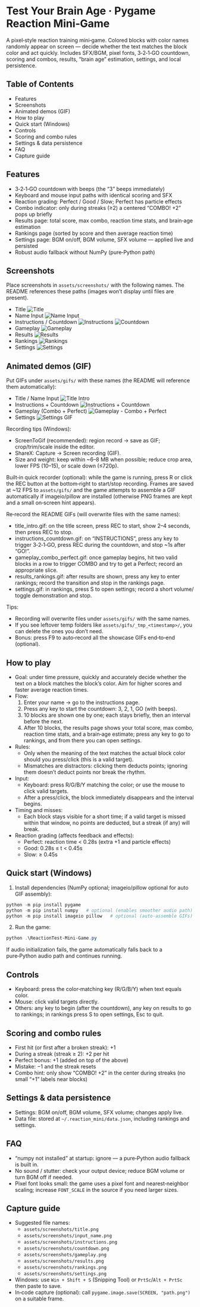 # Test Your Brain Age · Pygame Reaction Mini‑Game

A pixel‑style reaction training mini‑game. Colored blocks with color names randomly appear on screen — decide whether the text matches the block color and act quickly. Includes SFX/BGM, pixel fonts, 3‑2‑1‑GO countdown, scoring and combos, results, “brain age” estimation, settings, and local persistence.

## Table of Contents
- Features
- Screenshots
- Animated demos (GIF)
- How to play
- Quick start (Windows)
- Controls
- Scoring and combo rules
- Settings & data persistence
- FAQ
- Capture guide

## Features
- 3‑2‑1‑GO countdown with beeps (the “3” beeps immediately)
- Keyboard and mouse input paths with identical scoring and SFX
- Reaction grading: Perfect / Good / Slow; Perfect has particle effects
- Combo indicator: only during streaks (≥2) a centered “COMBO! +2” pops up briefly
- Results page: total score, max combo, reaction time stats, and brain‑age estimation
- Rankings page (sorted by score and then average reaction time)
- Settings page: BGM on/off, BGM volume, SFX volume — applied live and persisted
- Robust audio fallback without NumPy (pure‑Python path)

## Screenshots
Place screenshots in `assets/screenshots/` with the following names. The README references these paths (images won’t display until files are present).

- Title
  ![Title](assets/screenshots/title.png)
- Name Input
  ![Name Input](assets/screenshots/input_name.png)
- Instructions / Countdown
  ![Instructions](assets/screenshots/instructions.png)
  ![Countdown](assets/screenshots/countdown.png)
- Gameplay
  ![Gameplay](assets/screenshots/gameplay.png)
- Results
  ![Results](assets/screenshots/results.png)
- Rankings
  ![Rankings](assets/screenshots/rankings.png)
- Settings
  ![Settings](assets/screenshots/settings.png)

## Animated demos (GIF)
Put GIFs under `assets/gifs/` with these names (the README will reference them automatically):

- Title / Name Input
  ![Title Intro](assets/gifs/title_intro.gif)
- Instructions + Countdown
  ![Instructions + Countdown](assets/gifs/instructions_countdown.gif)
- Gameplay (Combo + Perfect)
  ![Gameplay - Combo + Perfect](assets/gifs/gameplay_combo_perfect.gif)
 - Settings
  ![Settings GIF](assets/gifs/settings.gif)
 

Recording tips (Windows):
- ScreenToGif (recommended): region record → save as GIF; crop/trim/scale inside the editor.
- ShareX: Capture → Screen recording (GIF).
- Size and weight: keep within ~6–8 MB when possible; reduce crop area, lower FPS (10–15), or scale down (≤720p).

Built‑in quick recorder (optional): while the game is running, press R or click the REC button at the bottom‑right to start/stop recording. Frames are saved at ~12 FPS to `assets/gifs/` and the game attempts to assemble a GIF automatically if imageio/pillow are installed (otherwise PNG frames are kept and a small on‑screen hint appears).

Re‑record the README GIFs (will overwrite files with the same names):
- title_intro.gif: on the title screen, press REC to start, show 2–4 seconds, then press REC to stop.
- instructions_countdown.gif: on “INSTRUCTIONS”, press any key to trigger 3‑2‑1‑GO, press REC during the countdown, and stop ~1s after “GO!”.
- gameplay_combo_perfect.gif: once gameplay begins, hit two valid blocks in a row to trigger COMBO and try to get a Perfect; record an appropriate slice.
- results_rankings.gif: after results are shown, press any key to enter rankings; record the transition and stop in the rankings page.
- settings.gif: in rankings, press S to open settings; record a short volume/ toggle demonstration and stop.

Tips:
- Recording will overwrite files under `assets/gifs/` with the same names.
- If you see leftover temp folders like `assets/gifs/_tmp_<timestamp>/`, you can delete the ones you don’t need.
- Bonus: press F9 to auto‑record all the showcase GIFs end‑to‑end (optional).

## How to play
- Goal: under time pressure, quickly and accurately decide whether the text on a block matches the block’s color. Aim for higher scores and faster average reaction times.
- Flow:
  1) Enter your name → go to the instructions page.
  2) Press any key to start the countdown: 3, 2, 1, GO (with beeps).
  3) 10 blocks are shown one by one; each stays briefly, then an interval before the next.
  4) After 10 blocks, the results page shows your total score, max combo, reaction time stats, and a brain‑age estimate; press any key to go to rankings, and from there you can open settings.
- Rules:
  - Only when the meaning of the text matches the actual block color should you press/click (this is a valid target).
  - Mismatches are distractors: clicking them deducts points; ignoring them doesn’t deduct points nor break the rhythm.
- Input:
  - Keyboard: press R/G/B/Y matching the color; or use the mouse to click valid targets.
  - After a press/click, the block immediately disappears and the interval begins.
- Timing and misses:
  - Each block stays visible for a short time; if a valid target is missed within that window, no points are deducted, but a streak (if any) will break.
- Reaction grading (affects feedback and effects):
  - Perfect: reaction time < 0.28s (extra +1 and particle effects)
  - Good: 0.28s ≤ t < 0.45s
  - Slow: ≥ 0.45s

## Quick start (Windows)
1) Install dependencies (NumPy optional; imageio/pillow optional for auto GIF assembly):

```powershell
python -m pip install pygame
python -m pip install numpy   # optional (enables smoother audio path)
python -m pip install imageio pillow   # optional (auto‑assemble GIFs)
```

2) Run the game:

```powershell
python .\ReactionTest-Mini-Game.py
```

If audio initialization fails, the game automatically falls back to a pure‑Python audio path and continues running.

## Controls
- Keyboard: press the color‑matching key (R/G/B/Y) when text equals color.
- Mouse: click valid targets directly.
- Others: any key to begin (after the countdown), any key on results to go to rankings; in rankings press S to open settings, Esc to quit.

## Scoring and combo rules
- First hit (or first after a broken streak): +1
- During a streak (streak ≥ 2): +2 per hit
- Perfect bonus: +1 (added on top of the above)
- Mistake: −1 and the streak resets
- Combo hint: only show “COMBO! +2” in the center during streaks (no small “+1” labels near blocks)

## Settings & data persistence
- Settings: BGM on/off, BGM volume, SFX volume; changes apply live.
- Data file: stored at `~/.reaction_mini/data.json`, including rankings and settings.

## FAQ
- “numpy not installed” at startup: ignore — a pure‑Python audio fallback is built in.
- No sound / stutter: check your output device; reduce BGM volume or turn BGM off if needed.
- Pixel font looks small: the game uses a pixel font and nearest‑neighbor scaling; increase `FONT_SCALE` in the source if you need larger sizes.

## Capture guide
- Suggested file names:
  - `assets/screenshots/title.png`
  - `assets/screenshots/input_name.png`
  - `assets/screenshots/instructions.png`
  - `assets/screenshots/countdown.png`
  - `assets/screenshots/gameplay.png`
  - `assets/screenshots/results.png`
  - `assets/screenshots/rankings.png`
  - `assets/screenshots/settings.png`
- Windows: use `Win + Shift + S` (Snipping Tool) or `PrtSc`/`Alt + PrtSc` then paste to save.
- In‑code capture (optional): call `pygame.image.save(SCREEN, "path.png")` on a suitable frame.


